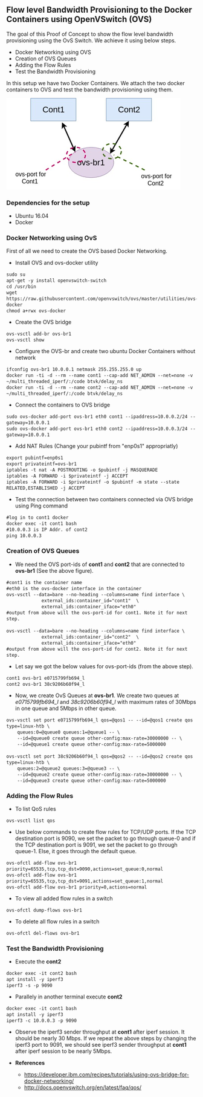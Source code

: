 ## Flow level Bandwidth Provisioning to the Docker Containers using OpenVSwitch (OVS)

The goal of this Proof of Concept to show the flow level bandwidth provisioning using the OvS Switch. 
We achieve it using below steps.
*    Docker Networking using OVS 
*    Creation of OVS Queues 
*    Adding the Flow Rules
*    Test the Bandwidth Provisioning 


In this setup we have two Docker Containers. We attach the two docker containers to OVS and test the bandwidth provisioning using them. 


![Alt text](./images/flowOVS.jpg?raw=true "OVS Setup")


### Dependencies for the setup
*    Ubuntu 16.04 
*    Docker

### Docker Networking using OvS

First of all we need to create the OVS based Docker Networking. 

*   Install OVS and ovs-docker utility
```
sudo su
apt-get -y install openvswitch-switch
cd /usr/bin
wget https://raw.githubusercontent.com/openvswitch/ovs/master/utilities/ovs-docker
chmod a+rwx ovs-docker
```
*  Create the OVS bridge
```
ovs-vsctl add-br ovs-br1
ovs-vsctl show
```
*  Configure the OVS-br and create two ubuntu Docker Containers without network
```
ifconfig ovs-br1 10.0.0.1 netmask 255.255.255.0 up
docker run -ti -d --rm --name cont1 --cap-add NET_ADMIN --net=none -v ~/multi_threaded_iperf/:/code btvk/delay_ns
docker run -ti -d --rm --name cont2 --cap-add NET_ADMIN --net=none -v ~/multi_threaded_iperf/:/code btvk/delay_ns
```

*  Connect the containers to OVS bridge 
```
sudo ovs-docker add-port ovs-br1 eth0 cont1 --ipaddress=10.0.0.2/24 --gateway=10.0.0.1
sudo ovs-docker add-port ovs-br1 eth0 cont2 --ipaddress=10.0.0.3/24 --gateway=10.0.0.1
```

*  Add NAT Rules (Change your pubintf from "enp0s1" appropriatly)
```
export pubintf=enp0s1
export privateintf=ovs-br1
iptables -t nat -A POSTROUTING -o $pubintf -j MASQUERADE
iptables -A FORWARD -i $privateintf -j ACCEPT
iptables -A FORWARD -i $privateintf -o $pubintf -m state --state RELATED,ESTABLISHED -j ACCEPT
```

*  Test the connection between two containers connected via OVS bridge using Ping command
```
#log in to cont1 docker 
docker exec -it cont1 bash
#10.0.0.3 is IP Addr. of cont2  
ping 10.0.0.3
```


### Creation of OVS Queues

* We need the OVS port-ids of **cont1** and **cont2** that are connected to **ovs-br1** (See the above figure). 
```
#cont1 is the container name
#eth0 is the ovs-docker interface in the container
ovs-vsctl --data=bare --no-heading --columns=name find interface \
             external_ids:container_id="cont1"  \
             external_ids:container_iface="eth0"
#output from above will the ovs-port-id for cont1. Note it for next step.  

ovs-vsctl --data=bare --no-heading --columns=name find interface \
             external_ids:container_id="cont2"  \
             external_ids:container_iface="eth0"
#output from above will the ovs-port-id for cont2. Note it for next step.             
```
* Let say we got the below values for ovs-port-ids (from the above step).
```
cont1 ovs-br1 e0715799fb694_l
cont2 ovs-br1 38c9206b60f94_l
```

* Now, we create OvS Queues at **ovs-br1**. We create two queues at _e0715799fb694_l_ and _38c9206b60f94_l_ with maximum rates of 30Mbps in one queue and 5Mbps in other queue.

```
ovs-vsctl set port e0715799fb694_l qos=@qos1 -- --id=@qos1 create qos type=linux-htb \
    queues:0=@queue0 queues:1=@queue1 -- \
    --id=@queue0 create queue other-config:max-rate=30000000 -- \
    --id=@queue1 create queue other-config:max-rate=5000000

ovs-vsctl set port 38c9206b60f94_l qos=@qos2 -- --id=@qos2 create qos type=linux-htb \
    queues:2=@queue2 queues:3=@queue3 -- \
    --id=@queue2 create queue other-config:max-rate=30000000 -- \
    --id=@queue3 create queue other-config:max-rate=5000000
```


### Adding the Flow Rules
* To list QoS rules
```
ovs-vsctl list qos
```

* Use below commands to create flow rules for TCP/UDP ports. If the TCP destination port is 9090, we set the packet to go through queue-0 and if the TCP destination port is 9091, we set the packet to go through queue-1. Else, it goes through the default queue.

```
ovs-ofctl add-flow ovs-br1 priority=65535,tcp,tcp_dst=9090,actions=set_queue:0,normal
ovs-ofctl add-flow ovs-br1 priority=65535,tcp,tcp_dst=9091,actions=set_queue:1,normal
ovs-ofctl add-flow ovs-br1 priority=0,actions=normal
```

* To view all added flow rules in a switch
```
ovs-ofctl dump-flows ovs-br1
```
* To delete all flow rules in a switch
```
ovs-ofctl del-flows ovs-br1
```

### Test the Bandwidth Provisioning
* Execute the **cont2**

```
docker exec -it cont2 bash
apt install -y iperf3
iperf3 -s -p 9090
```

* Parallely in another terminal execute **cont2**
```
docker exec -it cont1 bash
apt install -y iperf3
iperf3 -c 10.0.0.3 -p 9090
```

* Observe the iperf3 sender throughput at **cont1** after  iperf session. It should be nearly 30 Mbps. If we repeat the above steps by changing the iperf3 port to 9091, we should see iperf3 sender throughput at **cont1** after  iperf session to be nearly 5Mbps.



* **References**
    * https://developer.ibm.com/recipes/tutorials/using-ovs-bridge-for-docker-networking/
    * http://docs.openvswitch.org/en/latest/faq/qos/